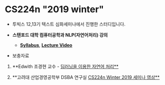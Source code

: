 # CS224n "2019 winter"

- 투빅스 12,13기 텍스트 심화세미나에서 진행한 스터디입니다.

- **스탠포드 대학 컴퓨터공학과 NLP(자연어처리) 강의**

    - [**Syllabus**](https://web.stanford.edu/class/archive/cs/cs224n/cs224n.1194/), [**Lecture Video**](https://www.youtube.com/playlist?list=PLoROMvodv4rOhcuXMZkNm7j3fVwBBY42z)

- 보충자료

1. **Edwith 조경현 교수 - [딥러닝을 이용한 자연어 처리**](https://www.edwith.org/deepnlp/joinLectures/17363)

2. **고려대 산업경영공학부 DSBA 연구실 [CS224n Winter 2019 세미나 영상**](https://www.youtube.com/playlist?list=PLetSlH8YjIfVdobI2IkAQnNTb1Bt5Ji9U)
